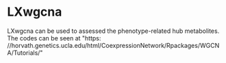 # LXwgcna
LXwgcna can be used to assessed the phenotype-related hub metabolites. The codes can be seen at  "https: //horvath.genetics.ucla.edu/html/CoexpressionNetwork/Rpackages/WGCNA/Tutorials/"
